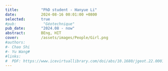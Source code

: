 ```yaml
---
title:          "PhD student - Hanyue Li"
date:           2024-08-16 00:01:00 +0800
selected:       true
#pub:            "Géotechnique"
pub_date:       "2024.08 - now"
abstract:       BEng, HIT 
cover:          /assets/images/People/Girl.png
#authors:
#- Chao Shi
#- Yu Wang#
#links:
#  PDF: https://www.icevirtuallibrary.com/doi/abs/10.1680/jgeot.22.00016
---
```

